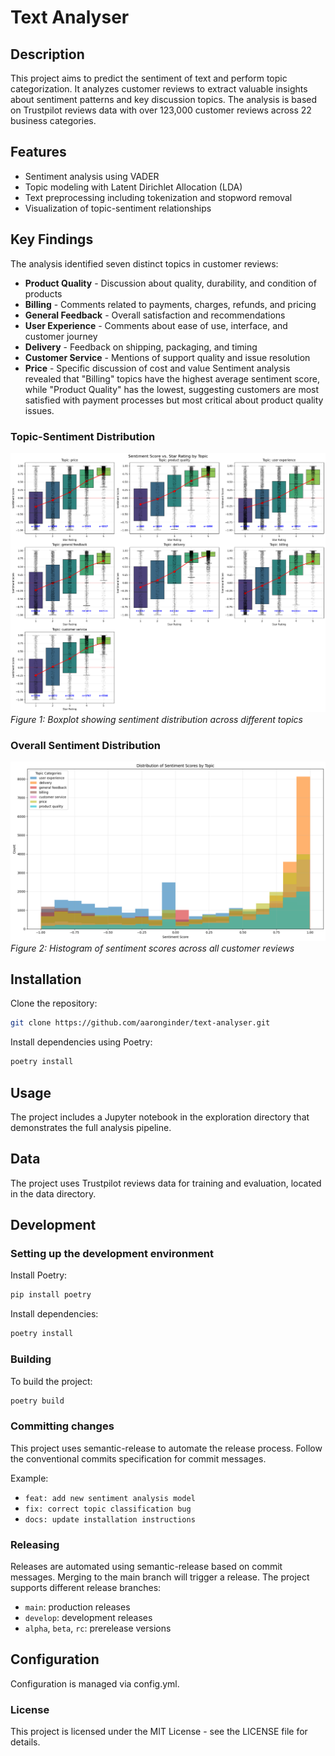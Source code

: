# Text Analyser

## Description

This project aims to predict the sentiment of text and perform topic categorization. It analyzes customer reviews to extract valuable insights about sentiment patterns and key discussion topics. The analysis is based on Trustpilot reviews data with over 123,000 customer reviews across 22 business categories.

## Features

- Sentiment analysis using VADER
- Topic modeling with Latent Dirichlet Allocation (LDA)
- Text preprocessing including tokenization and stopword removal
- Visualization of topic-sentiment relationships

## Key Findings

The analysis identified seven distinct topics in customer reviews:

- **Product Quality** - Discussion about quality, durability, and condition of products
- **Billing** - Comments related to payments, charges, refunds, and pricing
- **General Feedback** - Overall satisfaction and recommendations
- **User Experience** - Comments about ease of use, interface, and customer journey
- **Delivery** - Feedback on shipping, packaging, and timing
- **Customer Service** - Mentions of support quality and issue resolution
- **Price** - Specific discussion of cost and value
Sentiment analysis revealed that "Billing" topics have the highest average sentiment score, while "Product Quality" has the lowest, suggesting customers are most satisfied with payment processes but most critical about product quality issues.

### Topic-Sentiment Distribution

![Topic-Sentiment Distribution Boxplot](assets/output-boxplot.png)
*Figure 1: Boxplot showing sentiment distribution across different topics*

### Overall Sentiment Distribution

![Overall Sentiment Distribution Histogram](assets/output-histogram.png)
*Figure 2: Histogram of sentiment scores across all customer reviews*

## Installation

Clone the repository:

```bash
git clone https://github.com/aaronginder/text-analyser.git
```

Install dependencies using Poetry:

```bash
poetry install
```

## Usage

The project includes a Jupyter notebook in the exploration directory that demonstrates the full analysis pipeline.

## Data

The project uses Trustpilot reviews data for training and evaluation, located in the data directory.

## Development

### Setting up the development environment

Install Poetry:

```bash
pip install poetry
```

Install dependencies:

```bash
poetry install
```

### Building

To build the project:

```bash
poetry build
```

### Committing changes

This project uses semantic-release to automate the release process. Follow the conventional commits specification for commit messages.

Example:

- `feat: add new sentiment analysis model`
- `fix: correct topic classification bug`
- `docs: update installation instructions`

### Releasing

Releases are automated using semantic-release based on commit messages. Merging to the main branch will trigger a release. The project supports different release branches:

- `main`: production releases
- `develop`: development releases
- `alpha`, `beta`, `rc`: prerelease versions

## Configuration

Configuration is managed via config.yml.

### License

This project is licensed under the MIT License - see the LICENSE file for details.
